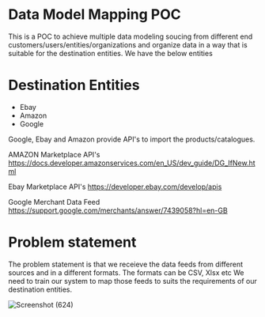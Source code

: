 # Data Model Mapping POC
This is a POC to achieve multiple data modeling soucing from different end customers/users/entities/organizations and organize data in a way that is suitable for the destination entities. We have the below entities

# Destination Entities
- Ebay
- Amazon
- Google
  

Google, Ebay and Amazon provide API's to import the products/catalogues. 

AMAZON Marketplace API's
https://docs.developer.amazonservices.com/en_US/dev_guide/DG_IfNew.html

Ebay Marketplace API's
https://developer.ebay.com/develop/apis

Google Merchant Data Feed
https://support.google.com/merchants/answer/7439058?hl=en-GB


# Problem statement
The problem statement is that we receieve the data feeds from different sources and in a different formats. The formats can be CSV, Xlsx etc We need to train our system to map those feeds to suits the requirements of our destination entities.

![Screenshot (624)](https://www.nembol.com/wp-content/uploads/2023/01/import-from-csv.png)
